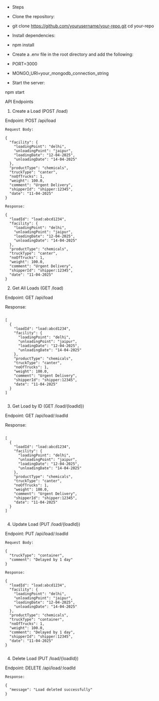 - Steps

- Clone the repository:

- git clone https://github.com/yourusername/your-repo.git cd your-repo

- Install dependencies:

- npm install

- Create a .env file in the root directory and add the following:

- PORT=3000
- MONGO_URI=your_mongodb_connection_string

- Start the server:

npm start

API Endpoints

1. Create a Load (POST /load)

Endpoint: POST /api/load

```
Request Body:

{
  "facility": {
    "loadingPoint": "delhi",
    "unloadingPoint": "jaipur",
    "loadingDate": "12-04-2025",
    "unloadingDate": "14-04-2025"
  },
  "productType": "chemicals",
  "truckType": "canter",
  "noOfTrucks": 1,
  "weight": 100.0,
  "comment": "Urgent Delivery",
  "shipperId": "shipper:12345",
  "date": "11-04-2025"
}

Response:

{
  "loadId": "load:abcd1234",
  "facility": {
    "loadingPoint": "delhi",
    "unloadingPoint": "jaipur",
    "loadingDate": "12-04-2025",
    "unloadingDate": "14-04-2025"
  },
  "productType": "chemicals",
  "truckType": "canter",
  "noOfTrucks": 1,
  "weight": 100.0,
  "comment": "Urgent Delivery",
  "shipperId": "shipper:12345",
  "date": "11-04-2025"
}

```

2. Get All Loads (GET /load)

Endpoint: GET /api/load

Response:

```

[
  {
    "loadId": "load:abcd1234",
    "facility": {
      "loadingPoint": "delhi",
      "unloadingPoint": "jaipur",
      "loadingDate": "12-04-2025",
      "unloadingDate": "14-04-2025"
    },
    "productType": "chemicals",
    "truckType": "canter",
    "noOfTrucks": 1,
    "weight": 100.0,
    "comment": "Urgent Delivery",
    "shipperId": "shipper:12345",
    "date": "11-04-2025"
  }
]


```

3. Get Load by ID (GET /load/{loadId})

Endpoint: GET /api/load/:loadId

Response:

```

[
  {
    "loadId": "load:abcd1234",
    "facility": {
      "loadingPoint": "delhi",
      "unloadingPoint": "jaipur",
      "loadingDate": "12-04-2025",
      "unloadingDate": "14-04-2025"
    },
    "productType": "chemicals",
    "truckType": "canter",
    "noOfTrucks": 1,
    "weight": 100.0,
    "comment": "Urgent Delivery",
    "shipperId": "shipper:12345",
    "date": "11-04-2025"
  }
]


```

4. Update Load (PUT /load/{loadId})

Endpoint: PUT /api/load/:loadId

```
Request Body:

{
  "truckType": "container",
  "comment": "Delayed by 1 day"
}

Response:

{
  "loadId": "load:abcd1234",
  "facility": {
    "loadingPoint": "delhi",
    "unloadingPoint": "jaipur",
    "loadingDate": "12-04-2025",
    "unloadingDate": "14-04-2025"
  },
  "productType": "chemicals",
  "truckType": "container",
  "noOfTrucks": 1,
  "weight": 100.0,
  "comment": "Delayed by 1 day",
  "shipperId": "shipper:12345",
  "date": "11-04-2025"
}


```

4. Delete Load (PUT /load/{loadId})

Endpoint: DELETE /api/load/:loadId

```
Response:

{
  "message": "Load deleted successfully"
}


```
